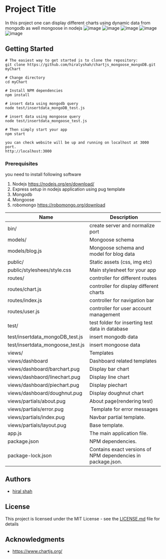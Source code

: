 # Project Title

In this project one can display different charts using dynamic data from mongodb as well mongoose in nodejs
![image](https://user-images.githubusercontent.com/9768977/43562729-4935f748-9616-11e8-8e16-586947f0af5a.png)
![image](https://user-images.githubusercontent.com/9768977/43562737-52b715c2-9616-11e8-983a-c83a1637405d.png)
![image](https://user-images.githubusercontent.com/9768977/43562745-59bead30-9616-11e8-9fd0-b98022798c32.png)
![image](https://user-images.githubusercontent.com/9768977/43562750-5d71ce44-9616-11e8-9268-9a9ca1e15e25.png)
![image](https://user-images.githubusercontent.com/9768977/43562752-6103c4d6-9616-11e8-9a82-5c6b9b599bfb.png)
## Getting Started
```
# The easiest way to get started is to clone the repository:
git clone https://github.com/hiralyshah/chartjs_mongoose_mongoDB.git myChart

# Change directory
cd myChart

# Install NPM dependencies
npm install

# insert data using mongodb query
node test/insertdata_mongoDB_test.js  

# insert data using mongoose query
node test/insertdata_mongoose_test.js

# Then simply start your app
npm start

you can check website will be up and running on localhost at 3000 port.
http://localhost:3000
```

### Prerequisites

you need to install following software 
1)	Nodejs https://nodejs.org/en/download/
2)	Express setup in nodejs application using pug template
3)	Mongodb
4)	Mongoose
5)	robomongo https://robomongo.org/download

Name | Description
-- | --
bin/ | create server and normalize port
models/ | Mongoose schema
models/blog.js | Mongoose schema and model for blog data
public/ | Static assets (css, img etc)
public/styleshees/style.css | Main stylesheet for your app
routes/ | controller for different routes
routes/chart.js | controller for display different charts
routes/index.js | controller for navigation bar
routes/user.js | controller for user account management
test/ | test folder for inserting test data in database
test/insertdata_mongoDB_test.js | insert mongodb data
test/insertdata_mongoose_test.js | insert mongoose data
views/ | Templates
views/dashboard | Dashboard related templates
views/dashboard/barchart.pug | Display bar chart
views/dashbaord/linechart.pug | Display line chart
views/dashboard/piechart.pug | Display piechart
views/dashboard/doughnut.pug | Display doughnut chart
views/partials/about.pug | About page(rendering test)
views/partials/error.pug |  Template for error messages
views/partials/index.pug | Navbar partial template.
views/partials/layout.pug | Base template.
app.js | The main application file.
package.json | NPM   dependencies.
package-lock.json | Contains exact versions of NPM dependencies in package.json.

## Authors

* [hiral shah](https://github.com/hiralyshah)

## License

This project is licensed under the MIT License - see the [LICENSE.md](LICENSE.md) file for details

## Acknowledgments

* https://www.chartjs.org/


 
 
 
 
 
